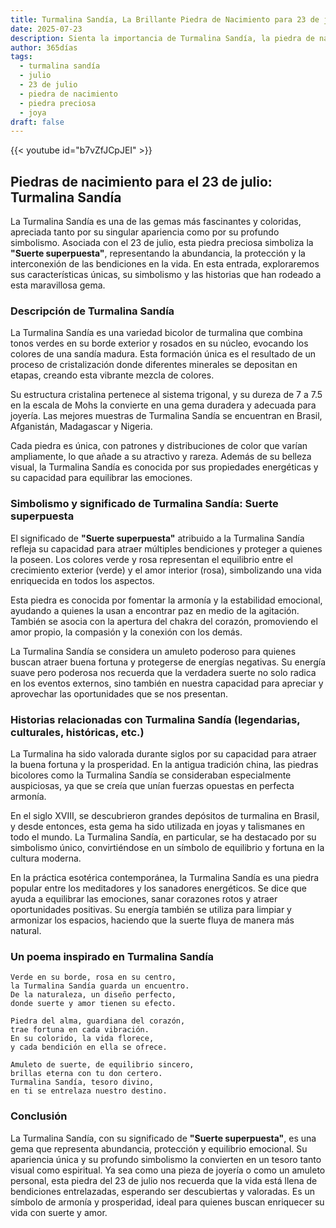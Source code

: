```yaml
---
title: Turmalina Sandía, La Brillante Piedra de Nacimiento para 23 de julio
date: 2025-07-23
description: Sienta la importancia de Turmalina Sandía, la piedra de nacimiento de 23 de julio que simboliza Suerte superpuesta. Deje que su belleza y significado iluminen su día.
author: 365días
tags:
  - turmalina sandía
  - julio
  - 23 de julio
  - piedra de nacimiento
  - piedra preciosa
  - joya
draft: false
---
```


{{< youtube id="b7vZfJCpJEI" >}}

## Piedras de nacimiento para el 23 de julio: Turmalina Sandía

La Turmalina Sandía es una de las gemas más fascinantes y coloridas, apreciada tanto por su singular apariencia como por su profundo simbolismo. Asociada con el 23 de julio, esta piedra preciosa simboliza la **"Suerte superpuesta"**, representando la abundancia, la protección y la interconexión de las bendiciones en la vida. En esta entrada, exploraremos sus características únicas, su simbolismo y las historias que han rodeado a esta maravillosa gema.

### Descripción de Turmalina Sandía

La Turmalina Sandía es una variedad bicolor de turmalina que combina tonos verdes en su borde exterior y rosados en su núcleo, evocando los colores de una sandía madura. Esta formación única es el resultado de un proceso de cristalización donde diferentes minerales se depositan en etapas, creando esta vibrante mezcla de colores.

Su estructura cristalina pertenece al sistema trigonal, y su dureza de 7 a 7.5 en la escala de Mohs la convierte en una gema duradera y adecuada para joyería. Las mejores muestras de Turmalina Sandía se encuentran en Brasil, Afganistán, Madagascar y Nigeria.

Cada piedra es única, con patrones y distribuciones de color que varían ampliamente, lo que añade a su atractivo y rareza. Además de su belleza visual, la Turmalina Sandía es conocida por sus propiedades energéticas y su capacidad para equilibrar las emociones.

### Simbolismo y significado de Turmalina Sandía: Suerte superpuesta

El significado de **"Suerte superpuesta"** atribuido a la Turmalina Sandía refleja su capacidad para atraer múltiples bendiciones y proteger a quienes la poseen. Los colores verde y rosa representan el equilibrio entre el crecimiento exterior (verde) y el amor interior (rosa), simbolizando una vida enriquecida en todos los aspectos.

Esta piedra es conocida por fomentar la armonía y la estabilidad emocional, ayudando a quienes la usan a encontrar paz en medio de la agitación. También se asocia con la apertura del chakra del corazón, promoviendo el amor propio, la compasión y la conexión con los demás.

La Turmalina Sandía se considera un amuleto poderoso para quienes buscan atraer buena fortuna y protegerse de energías negativas. Su energía suave pero poderosa nos recuerda que la verdadera suerte no solo radica en los eventos externos, sino también en nuestra capacidad para apreciar y aprovechar las oportunidades que se nos presentan.

### Historias relacionadas con Turmalina Sandía (legendarias, culturales, históricas, etc.)

La Turmalina ha sido valorada durante siglos por su capacidad para atraer la buena fortuna y la prosperidad. En la antigua tradición china, las piedras bicolores como la Turmalina Sandía se consideraban especialmente auspiciosas, ya que se creía que unían fuerzas opuestas en perfecta armonía.

En el siglo XVIII, se descubrieron grandes depósitos de turmalina en Brasil, y desde entonces, esta gema ha sido utilizada en joyas y talismanes en todo el mundo. La Turmalina Sandía, en particular, se ha destacado por su simbolismo único, convirtiéndose en un símbolo de equilibrio y fortuna en la cultura moderna.

En la práctica esotérica contemporánea, la Turmalina Sandía es una piedra popular entre los meditadores y los sanadores energéticos. Se dice que ayuda a equilibrar las emociones, sanar corazones rotos y atraer oportunidades positivas. Su energía también se utiliza para limpiar y armonizar los espacios, haciendo que la suerte fluya de manera más natural.

### Un poema inspirado en Turmalina Sandía

```
Verde en su borde, rosa en su centro,  
la Turmalina Sandía guarda un encuentro.  
De la naturaleza, un diseño perfecto,  
donde suerte y amor tienen su efecto.  

Piedra del alma, guardiana del corazón,  
trae fortuna en cada vibración.  
En su colorido, la vida florece,  
y cada bendición en ella se ofrece.  

Amuleto de suerte, de equilibrio sincero,  
brillas eterna con tu don certero.  
Turmalina Sandía, tesoro divino,  
en ti se entrelaza nuestro destino.  
```

### Conclusión

La Turmalina Sandía, con su significado de **"Suerte superpuesta"**, es una gema que representa abundancia, protección y equilibrio emocional. Su apariencia única y su profundo simbolismo la convierten en un tesoro tanto visual como espiritual. Ya sea como una pieza de joyería o como un amuleto personal, esta piedra del 23 de julio nos recuerda que la vida está llena de bendiciones entrelazadas, esperando ser descubiertas y valoradas. Es un símbolo de armonía y prosperidad, ideal para quienes buscan enriquecer su vida con suerte y amor.